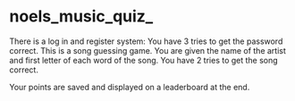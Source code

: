 # noels_music_quiz_
There is a log in and register system: You have 3 tries to get the password correct. 
This is a song guessing game. You are given the name of the artist and first letter of each word of the song. 
You have 2 tries to get the song correct.

Your points are saved and displayed on a leaderboard at the end.
